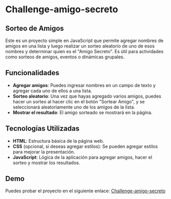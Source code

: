 # Challenge-amigo-secreto

## Sorteo de Amigos

Este es un proyecto simple en JavaScript que permite agregar nombres de amigos en una lista y luego realizar un sorteo aleatorio de uno de esos nombres y determinar quien es el "Amigo Secreto". Es útil para actividades como sorteos de amigos, eventos o dinámicas grupales.

## Funcionalidades

- **Agregar amigos**: Puedes ingresar nombres en un campo de texto y agregar cada uno de ellos a una lista.
- **Sorteo aleatorio**: Una vez que hayas agregado varios amigos, puedes hacer un sorteo al hacer clic en el botón "Sortear Amigo", y se seleccionará aleatoriamente uno de los amigos de la lista.
- **Mostrar el resultado**: El amigo sorteado se mostrará en la página.

## Tecnologías Utilizadas

- **HTML**: Estructura básica de la página web.
- **CSS** (opcional, si deseas agregar estilos): Se pueden agregar estilos para mejorar la presentación.
- **JavaScript**: Lógica de la aplicación para agregar amigos, hacer el sorteo y mostrar los resultados.

## Demo
Puedes probar el proyecto en el siguiente enlace: [Challenge-amigo-secreto](https://santf9.github.io/Challenge-Amigo-Secreto/)
